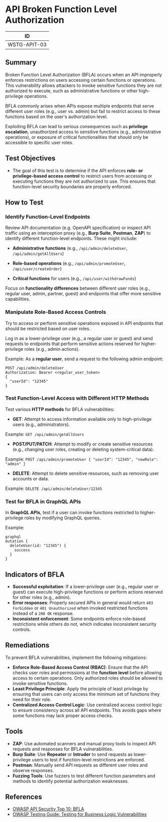 # API Broken Function Level Authorization

|ID          |
|------------|
|WSTG-APIT-03|

## Summary

Broken Function Level Authorization (BFLA) occurs when an API improperly enforces restrictions on users accessing certain functions or operations. This vulnerability allows attackers to invoke sensitive functions they are not authorized to execute, such as administrative functions or other high-privilege operations.

BFLA commonly arises when APIs expose multiple endpoints that serve different user roles (e.g., user vs. admin) but fail to restrict access to these functions based on the user's authorization level.

Exploiting BFLA can lead to serious consequences such as **privilege escalation**, unauthorized access to sensitive functions (e.g., administrative operations), or exposure of critical functionalities that should only be accessible to specific user roles.

## Test Objectives

- The goal of this test is to determine if the API enforces **role- or privilege-based access control** to restrict users from accessing or executing functions they are not authorized to use. This ensures that function-level security boundaries are properly enforced.

## How to Test

### Identify Function-Level Endpoints

Review API documentation (e.g. OpenAPI specification) or inspect API traffic using an interception proxy (e.g., **Burp Suite**, **Postman**, **ZAP**) to identify different function-level endpoints. These might include:
  
- **Administrative functions** (e.g., `/api/admin/deleteUser`, `/api/admin/getAllUsers`)

- **Role-based operations** (e.g., `/api/admin/promoteUser`, `/api/user/createOrder`)

- **Critical functions** for users (e.g., `/api/user/withdrawFunds`)

Focus on **functionality differences** between different user roles (e.g., regular user, admin, partner, guest) and endpoints that offer more sensitive capabilities.

### Manipulate Role-Based Access Controls

Try to access or perform sensitive operations exposed in API endpoints that should be restricted based on user roles.

Log in as a lower-privilege user (e.g., a regular user or guest) and send requests to endpoints that perform sensitive actions reserved for higher-privilege roles (e.g., admin actions).

Example:
As a **regular user**, send a request to the following admin endpoint:

    POST /api/admin/deleteUser
    Authorization: Bearer <regular_user_token>
    {
      "userId": "12345"
    }
    
    
### Test Function-Level Access with Different HTTP Methods

Test various **HTTP methods** for BFLA vulnerabilities:

- **GET**: Attempt to access information available only to high-privilege users (e.g., administrators).

Example: `GET /api/admin/getAllUsers`

- **POST/PUT/PATCH**: Attempt to modify or create sensitive resources (e.g., changing user roles, creating or deleting system-critical data).

Example: `POST /api/admin/promoteUser { "userId": "12345", "newRole": "admin" }`

- **DELETE**: Attempt to delete sensitive resources, such as removing user accounts or data.

Example: `DELETE /api/admin/deleteUser/12345`

### Test for BFLA in GraphQL APIs

In **GraphQL APIs**, test if a user can invoke functions restricted to higher-privilege roles by modifying GraphQL queries.

Example:

    graphql
    mutation {
      deleteUser(id: "12345") {
        success
      }
    }

## Indicators of BFLA

- **Successful exploitation**: If a lower-privilege user (e.g., regular user or guest) can execute high-privilege functions or perform actions reserved for other roles (e.g., admin).
- **Error responses**: Properly secured APIs in general would return `403 Forbidden` or `401 Unauthorized` when invoked restricted functions instead of a `200 OK` response.
- **Inconsistent enforcement**: Some endpoints enforce role-based restrictions while others do not, which indicates inconsistent security controls.

## Remediations

To prevent BFLA vulnerabilities, implement the following mitigations:

- **Enforce Role-Based Access Control (RBAC)**: Ensure that the API checks user roles and permissions at the **function level** before allowing access to certain operations. Only authorized roles should be allowed to invoke sensitive functions.
- **Least Privilege Principle**: Apply the principle of least privilege by ensuring that users can only access the minimum set of functions they need for their role.
- **Centralized Access Control Logic**: Use centralized access control logic to ensure consistency across all API endpoints. This avoids gaps where some functions may lack proper access checks.

## Tools

- **ZAP**: Use automated scanners and manual proxy tools to inspect API requests and responses for BFLA vulnerabilities.
- **Burp Suite**: Use **Repeater** or **Intruder** to send requests as lower-privilege users to test if function-level restrictions are enforced.
- **Postman**: Manually send API requests as different user roles and observe responses.
- **Fuzzing Tools**: Use fuzzers to test different function parameters and methods to identify potential authorization weaknesses.

## References

- [OWASP API Security Top 10: BFLA](https://owasp.org/API-Security/editions/2023/en/0xa5-broken-function-level-authorization/)
- [OWASP Testing Guide: Testing for Business Logic Vulnerabilities](https://owasp.org/www-project-web-security-testing-guide/stable/4-Web_Application_Security_Testing/05-Authorization_Testing/03-Testing_for_Privilege_Escalation)
